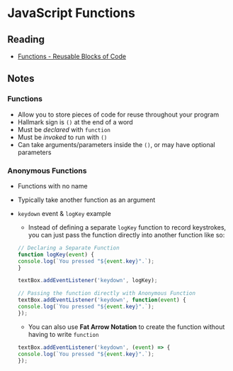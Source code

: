 # JavaScript Functions

## Reading

* [Functions - Reusable Blocks of Code](https://developer.mozilla.org/en-US/docs/Learn/JavaScript/Building_blocks/Functions)

## Notes

### Functions

* Allow you to store pieces of code for reuse throughout your program
* Hallmark sign is `()` at the end of a word
* Must be *declared* with `function`
* Must be *invoked* to run with `()`
* Can take arguments/parameters inside the `()`, or may have optional parameters

### Anonymous Functions

* Functions with no name
* Typically take another function as an argument
* `keydown` event & `logKey` example
  * Instead of defining a separate `logKey` function to record keystrokes, you can just pass the function directly into another function like so:

  ```js
  // Declaring a Separate Function
  function logKey(event) {
  console.log(`You pressed "${event.key}".`);
  }

  textBox.addEventListener('keydown', logKey);

  // Passing the function directly with Anonymous Function
  textBox.addEventListener('keydown', function(event) {
  console.log(`You pressed "${event.key}".`);
  });
  ```

  * You can also use **Fat Arrow Notation** to create the function without having to write `function`

  ```js
  textBox.addEventListener('keydown', (event) => {
  console.log(`You pressed "${event.key}".`);
  });
  ```
